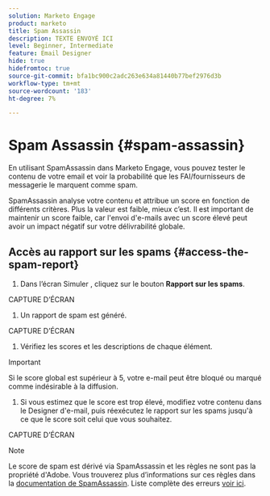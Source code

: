 ```yaml
---
solution: Marketo Engage
product: marketo
title: Spam Assassin
description: TEXTE ENVOYÉ ICI
level: Beginner, Intermediate
feature: Email Designer
hide: true
hidefromtoc: true
source-git-commit: bfa1bc900c2adc263e634a81440b77bef2976d3b
workflow-type: tm+mt
source-wordcount: '183'
ht-degree: 7%

---
```


# Spam Assassin {#spam-assassin}

En utilisant SpamAssassin dans Marketo Engage, vous pouvez tester le contenu de votre email et voir la probabilité que les FAI/fournisseurs de messagerie le marquent comme spam.

SpamAssassin analyse votre contenu et attribue un score en fonction de différents critères. Plus la valeur est faible, mieux c’est. Il est important de maintenir un score faible, car l&#39;envoi d&#39;e-mails avec un score élevé peut avoir un impact négatif sur votre délivrabilité globale.

## Accès au rapport sur les spams {#access-the-spam-report}

1. Dans l’écran Simuler , cliquez sur le bouton **Rapport sur les spams**.

CAPTURE D’ÉCRAN

1. Un rapport de spam est généré.

CAPTURE D’ÉCRAN

1. Vérifiez les scores et les descriptions de chaque élément.

>[!IMPORTANT]
>
>Si le score global est supérieur à 5, votre e-mail peut être bloqué ou marqué comme indésirable à la diffusion.

1. Si vous estimez que le score est trop élevé, modifiez votre contenu dans le Designer d&#39;e-mail, puis réexécutez le rapport sur les spams jusqu&#39;à ce que le score soit celui que vous souhaitez.

CAPTURE D’ÉCRAN

>[!NOTE]
>
>Le score de spam est dérivé via SpamAssassin et les règles ne sont pas la propriété d&#39;Adobe. Vous trouverez plus d’informations sur ces règles dans la [documentation de SpamAssassin](https://spamassassin.apache.org/#_blank). Liste complète des erreurs [voir ici](https://spamassassin.apache.org/old/tests_3_0_x.html?utm_source=chatgpt.com).

